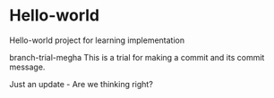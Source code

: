 # Hello-world
Hello-world project for learning implementation 

branch-trial-megha
This is a trial for making a commit and its commit message.



Just an update - Are we thinking right?

